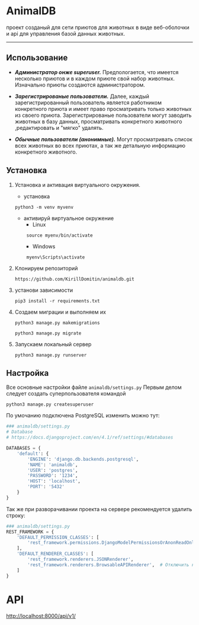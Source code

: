 # AnimalDB

проект созданый для сети приютов для животных в виде веб-оболочки и api для управления базой данных животных.
___

## Использование

* ***Администратор онже superuser.***
  Предпологается, что имеется несколько приютов и в каждом приюте свой набор животных. Изначально приюты создаются
  администратором.

* ***Зарегистрированые пользователи.***
  Далее, каждый зарегистрированный пользователь является работником конкретного приюта и имеет право
  просматривать только животных из своего приюта. Зарегистрированые пользователи могут заводить животных в базу данных,
  просматривать конкретного животного ,редактировать и "мягко" удалять.

* ***Обычные пользователи (анонимные).***
  Могут просматривать список всех животных во всех приютах, а так же детальную информацию конкретного животного.

## Установка

1. Установка и активация виртуального окружения.
    * установка
   ```
   python3 -m venv myvenv
    ```

    * активируй виртуальное окружение
        * Linux
         ```
          source myenv/bin/activate
         ```
        * Windows
         ```
          myenv\Scripts\activate
         ```
2. Клонируем репозиторий
    ```
   https://github.com/KirillDomitin/animaldb.git
   ```
3. установи зависимости
    ```
   pip3 install -r requirements.txt
   ```
4. Создаем миграции и выполняем их

    ```
    python3 manage.py makemigrations
    ```

    ```
    python3 manage.py migrate
    ```

5. Запускаем локальный сервер
    ```
    python3 manage.py runserver
    ``` 

## Настройка

Все основные настройки файле `animaldb/settings.py`
Первым делом следует создать суперпользователя командой

 ```
 python3 manage.py createsuperuser
 ```

По умочанию подключена PostgreSQL изменить можно тут:

```python 
### animaldb/settings.py
# Database
# https://docs.djangoproject.com/en/4.1/ref/settings/#databases

DATABASES = {
    'default': {
        'ENGINE': 'django.db.backends.postgresql',
        'NAME': 'animaldb',
        'USER': 'postgres',
        'PASSWORD': '1234',
        'HOST': 'localhost',
        'PORT': '5432'
    }
}
```

Так же при разворачивании проекта на сервере рекомендуется удалить строку:

```python
### animaldb/settings.py
REST_FRAMEWORK = {
    'DEFAULT_PERMISSION_CLASSES': [
        'rest_framework.permissions.DjangoModelPermissionsOrAnonReadOnly'
    ],
    'DEFAULT_RENDERER_CLASSES': [
        'rest_framework.renderers.JSONRenderer',
        'rest_framework.renderers.BrowsableAPIRenderer',  # Отключить на боевом сервере
    ]
}
```
 
# API
<http://localhost:8000/api/v1/>